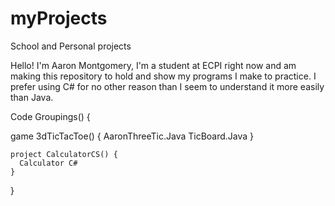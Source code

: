 # myProjects
School and Personal projects

Hello! 
  I'm Aaron Montgomery, I'm a student at ECPI right now and am making this 
  repository to hold and show my programs I make to practice. I prefer 
  using C# for no other reason than I seem to understand it more easily 
  than Java. 

Code Groupings() {

  game 3dTicTacToe() {
    AaronThreeTic.Java
    TicBoard.Java
    }
    
    project CalculatorCS() {
      Calculator C#
    }
  }
